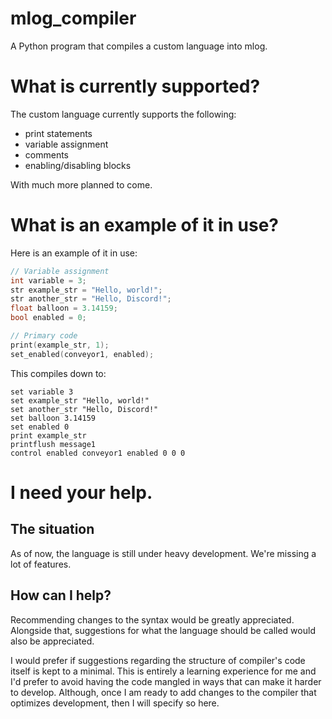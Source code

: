 # mlog_compiler
A Python program that compiles a custom language into mlog.

# What is currently supported?
The custom language currently supports the following:
- print statements
- variable assignment
- comments
- enabling/disabling blocks

With much more planned to come.

# What is an example of it in use?
Here is an example of it in use:
```cpp
// Variable assignment
int variable = 3;
str example_str = "Hello, world!";
str another_str = "Hello, Discord!";
float balloon = 3.14159;
bool enabled = 0;

// Primary code
print(example_str, 1);
set_enabled(conveyor1, enabled);
```
This compiles down to:
```mlog
set variable 3
set example_str "Hello, world!"
set another_str "Hello, Discord!"
set balloon 3.14159
set enabled 0
print example_str
printflush message1
control enabled conveyor1 enabled 0 0 0
```

# I need your help.
## The situation
As of now, the language is still under heavy development. We're missing a lot of features.
## How can I help?
Recommending changes to the syntax would be greatly appreciated. Alongside that, suggestions for what the language
should be called would also be appreciated.

I would prefer if suggestions regarding the structure of compiler's code itself is kept to a minimal. This is entirely a
learning experience for me and I'd prefer to avoid having the code mangled in ways that can make it harder to develop.
Although, once I am ready to add changes to the compiler that optimizes development, then I will specify so here.
